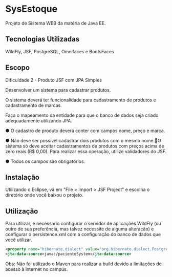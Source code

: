 # SysEstoque

Projeto de Sistema WEB da matéria de Java EE. 

## Tecnologias Utilizadas
WildFly, JSF, PostgreSQL, Omnifaces e BootsFaces

## Escopo

Dificuldade 2 - Produto JSF com JPA Simples

Desenvolver um sistema para cadastrar produtos.

O  sistema  deverá  ter  funcionalidade  para  cadastramento  de produtos  e cadastramento  de marcas.

Faça  o  mapeamento  da  entidade  para  que  o  banco  de  dados  seja  criado  adequadamente utilizando JPA.

● O cadastro de produto deverá conter com campos nome, preço e marca.

● Não deve ser possível cadastrar dois produtos com o mesmo nome.O sistema só deve aceitar cadastramentos de produtos com preços acima de zero reais (R$ 0,00). Para  realizar  essa  operação,  utilize  validadores  do  JSF.

● Todos os campos são obrigatórios.

## Instalação

Utilizando o Eclipse, vá em "File > Import > JSF Project" e escolha o diretório onde você baixou o projeto.

## Utilização

Para utilizar, é necessário configurar o servidor de aplicações WildFly (ou outro de sua preferência, mas talvez necessite de alguma alteração) e configurar o persistence.xml com a configuração do banco de dados que você utilizar.

```xml
<property name="hibernate.dialect" value="org.hibernate.dialect.PostgreSQL95Dialect" />
<jta-data-source>java:/pacienteSystem</jta-data-source> 
```

Obs: Não foi utilizado o Maven para realizar a build devido a limitações de acesso à internet no campus.
